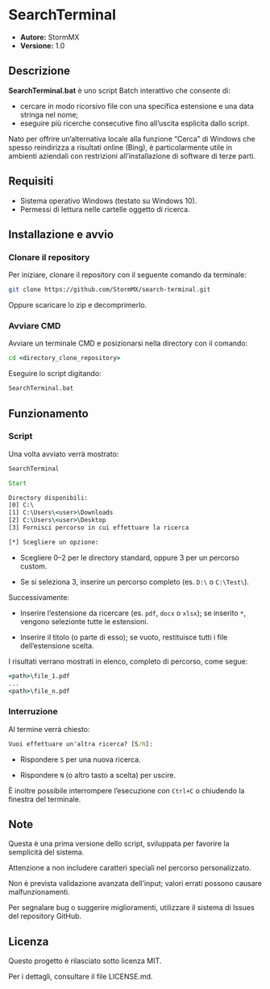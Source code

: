 # SearchTerminal

- **Autore:** StormMX
- **Versione:** 1.0  

## Descrizione

**SearchTerminal.bat** è uno script Batch interattivo che consente di:

- cercare in modo ricorsivo file con una specifica estensione e una data stringa nel nome;
- eseguire più ricerche consecutive fino all’uscita esplicita dallo script.

Nato per offrire un’alternativa locale alla funzione “Cerca” di Windows che spesso reindirizza a risultati online (Bing), è particolarmente utile in ambienti aziendali con restrizioni all’installazione di software di terze parti.

## Requisiti

- Sistema operativo Windows (testato su Windows 10).
- Permessi di lettura nelle cartelle oggetto di ricerca.

## Installazione e avvio

### Clonare il repository

Per iniziare, clonare il repository con il seguente comando da terminale:

```bash
git clone https://github.com/StormMX/search-terminal.git
```

Oppure scaricare lo zip e decomprimerlo.  

### Avviare CMD

Avviare un terminale CMD e posizionarsi nella directory con il comando:

```cmd
cd <directory_clone_repository>
```

Eseguire lo script digitando:

```cmd
SearchTerminal.bat
```

## Funzionamento

### Script

Una volta avviato verrà mostrato:

```cmd
SearchTerminal

Start

Directory disponibili:
[0] C:\
[1] C:\Users\<user>\Downloads
[2] C:\Users\<user>\Desktop
[3] Fornisci percorso in cui effettuare la ricerca

[*] Scegliere un opzione:

```

- Scegliere 0–2 per le directory standard, oppure 3 per un percorso custom.

- Se si seleziona 3, inserire un percorso completo (es. `D:\` o `C:\Test\`).

Successivamente:

- Inserire l’estensione da ricercare (es. `pdf`, `docx` o `xlsx`); se inserito `*`, vengono selezionte tutte le estensioni.

- Inserire il titolo (o parte di esso); se vuoto, restituisce tutti i file dell’estensione scelta.

I risultati verrano mostrati in elenco, completo di percorso, come segue:

```cmd
<path>\file_1.pdf
...
<path>\file_n.pdf
```

### Interruzione

Al termine verrà chiesto:

```cmd
Vuoi effettuare un'altra ricerca? [S/N]:
```

- Rispondere `S` per una nuova ricerca.

- Rispondere `N` (o altro tasto a scelta) per uscire.

È inoltre possibile interrompere l’esecuzione con `Ctrl+C` o chiudendo la finestra del terminale.

## Note

Questa è una prima versione dello script, sviluppata per favorire la semplicità del sistema.

Attenzione a non includere caratteri speciali nel percorso personalizzato.

Non è prevista validazione avanzata dell’input; valori errati possono causare malfunzionamenti.

Per segnalare bug o suggerire miglioramenti, utilizzare il sistema di Issues del repository GitHub.

## Licenza

Questo progetto è rilasciato sotto licenza MIT.

Per i dettagli, consultare il file LICENSE.md.
